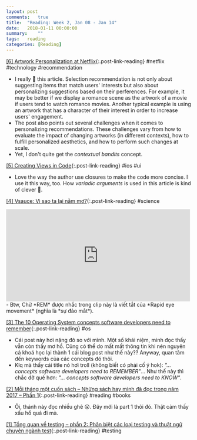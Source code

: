 ```yaml
---
layout: post
comments:	true
title:  "Reading: Week 2, Jan 08 - Jan 14"
date:   2018-01-11 00:00:00
summary:    ""
tags:   reading
categories:	[Reading]
---
```


[[6] Artwork Personalization at Netflix](https://medium.com/netflix-techblog/artwork-personalization-c589f074ad76){:.post-link-reading} <rate5/> <content-meta>#netflix #technology #recommendation</content-meta>
- I really 💛 this article. Selection recommendation is not only about suggesting items that match users' interests but also about personalizing suggestions based on their perferences. For example, it may be better if we display a romance scene as the artwork of a movie if users tend to watch romance movies. Another typical example is using an artwork that has a character of their interest in order to increase users' engagement.
- The post also points out several challenges when it comes to personalizing recommendations. These challenges vary from how to evaluate the impact of changing artworks (in different contexts), how to fulfill personalized aesthetics, and how to perform such changes at scale.
- Yet, I don't quite get the *contextual bandits* concept.

[[5] Creating Views in Code](http://kean.github.io/post/creating_views){:.post-link-reading} <rate4/> <content-meta>#ios #ui</content-meta>
- Love the way the author use closures to make the code more concise. I use it this way, too. How *variadic arguments* is used in this article is kind of clever 👏.

[[4] Vsauce: Vì sao ta lại nằm mơ?](https://sosub.org/vi-sao-ta-nam-mo-vsauce){:.post-link-reading} <rate4/> <content-meta>#science</content-meta>
<iframe width="500" height="250" src="https://sosub.org/embed/vi-sao-ta-nam-mo-vsauce/" frameborder="0" allowfullscreen="1"></iframe>
- Btw, Chữ *REM* được nhắc trong clip này là viết tắt của *Rapid eye movement* (nghĩa là *sự đảo mắt*).

[[3] The 10 Operating System concepts software developers need to remember](https://jameskle.com/writes/operating-systems){:.post-link-reading} <rate3/> <content-meta>#os</content-meta>
- Cái post này hơi nặng đô so với mình. Một số khái niệm, mình đọc thấy vẫn còn thấy mơ hồ. Cũng có thể do mất mất thông tin khi nén nguyên cả khoá học lại thành 1 cái blog post như thế này?? Anyway, quan tâm đến keywords của các concepts đó thôi.
- Klq mà thấy cái title nó hơi troll (không biết có phải cố ý hok): *"... concepts software developers need to REMEMBER"*... Như thế này thì chắc đỡ quê hơn: *"... concepts software developers need to KNOW"*.

[[2] Mỗi tháng một cuốn sách – Những sách hay mình đã đọc trong năm 2017 – Phần 1](https://wordpress.com/read/feeds/46755908/posts/1729644911){:.post-link-reading} <rate3/> <content-meta>#reading #books</content-meta>
- Ôi, thánh này đọc nhiều ghê 😵. Đây mới là part 1 thôi đó. Thật cảm thấy xấu hổ quá đi mà.

[[1] Tổng quan về testing – phần 2: Phân biệt các loại testing và thuật ngữ chuyên ngành test](https://toidicodedao.com/2018/01/09/tong-quan-ve-testing-phan-2-phan-biet-cac-loai-testing-va-thuat-ngu-chuyen-nganh-test){:.post-link-reading} <rate4/> <content-meta>#testing</content-meta>



